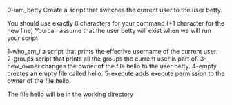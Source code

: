 0-iam_betty Create a script that switches the current user to the user betty.

You should use exactly 8 characters for your command (+1 character for the new line)
You can assume that the user betty will exist when we will run your script

1-who_am_i a script that prints the effective username of the current user.
2-groups  script that prints all the groups the current user is part of.
3-new_owner changes the owner of the file hello to the user betty.
4-empty creates an empty file called hello.
5-execute adds execute permission to the owner of the file hello.

The file hello will be in the working directory
